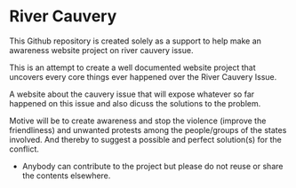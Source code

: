 # River Cauvery
This Github repository is created solely as a support to help make an awareness website project on river cauvery issue.

This is an attempt to create a well documented website project that uncovers every core things ever happened over the River Cauvery Issue.

A website about the cauvery issue that will expose whatever so far happened on this issue and also dicuss the solutions to the problem.

Motive will be to create awareness and stop the violence (improve the friendliness) and unwanted protests among the people/groups of the states involved. And thereby to suggest a possible and perfect solution(s) for the conflict.

* Anybody can contribute to the project but please do not reuse or share the contents elsewhere.
